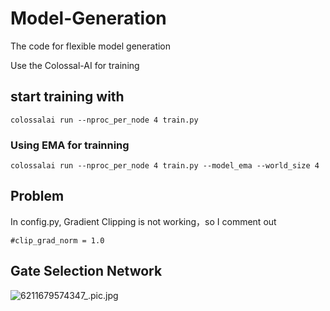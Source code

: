 # Model-Generation
The code for flexible model generation

Use the Colossal-AI for training

## start training with
~~~
colossalai run --nproc_per_node 4 train.py
~~~
### Using EMA for trainning
~~~
colossalai run --nproc_per_node 4 train.py --model_ema --world_size 4
~~~

## Problem
In config.py, Gradient Clipping is not working，so I comment out 
~~~
#clip_grad_norm = 1.0
~~~

## Gate Selection Network
![6211679574347_.pic.jpg](..%2F..%2FLibrary%2FContainers%2Fcom.tencent.xinWeChat%2FData%2FLibrary%2FApplication%20Support%2Fcom.tencent.xinWeChat%2F2.0b4.0.9%2F830026af28dd45ab7f702f555756a7f3%2FMessage%2FMessageTemp%2Fd2f1a1b506b075144a33938b8cc9f13a%2FImage%2F6211679574347_.pic.jpg)